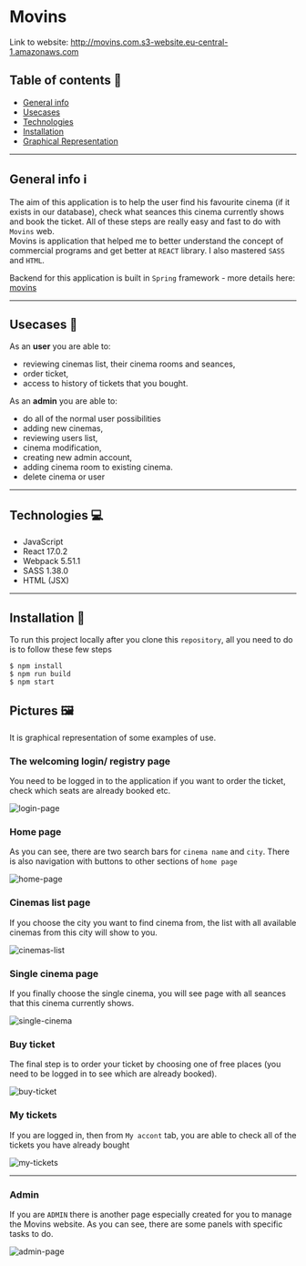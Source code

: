 # Movins

Link to website: http://movins.com.s3-website.eu-central-1.amazonaws.com

## Table of contents :notebook:
* [General info](#general-info-information_source)
* [Usecases](#usecases-briefcase)
* [Technologies](#technologies-computer)
* [Installation](#installation-hammer)
* [Graphical Representation](#pictures-framed_picture)
***

## General info :information_source:
The aim of this application is to help the user find his favourite cinema (if it exists in our database),
check what seances this cinema currently shows and book the ticket. All of these steps 
are really easy and fast to do with `Movins` web.  
Movins is application that helped me to better understand the concept of commercial programs and get better at `REACT` library.
I also mastered `SASS` and `HTML`.

Backend for this application is built in `Spring` framework - more details here: [movins](https://github.com/Jankaz2/movins/blob/master/README.md) 

***

## Usecases :briefcase:
As an **user** you are able to:
 - reviewing cinemas list, their cinema rooms and seances,
 - order ticket,
 - access to history of tickets that you bought.

As an **admin** you are able to:
 - do all of the normal user possibilities
 - adding new cinemas,
 - reviewing users list,
 - cinema modification,
 - creating new admin account,
 - adding cinema room to existing cinema.
 - delete cinema or user

***

## Technologies :computer:

- JavaScript
- React 17.0.2
- Webpack 5.51.1
- SASS 1.38.0
- HTML (JSX)

***

## Installation :hammer:
To run this project locally after you clone this `repository`, all you need to do is to follow these few steps
```angular2html
$ npm install
$ npm run build
$ npm start
```

## Pictures :framed_picture:

It is graphical representation of some examples of use.

### The welcoming login/ registry page
You need to be logged in to the application if you want to order the ticket,
check which seats are already booked etc.  

![login-page](images-readme/login-page.png)  

### Home page
As you can see, there are two search bars for `cinema name` and `city`.
There is also navigation with buttons to other sections of `home page`  

![home-page](images-readme/home-page.png)

### Cinemas list page
If you choose the city you want to find cinema from, the list with all available
cinemas from this city will show to you.  

![cinemas-list](images-readme/cinemas-list.png)

### Single cinema page

If you finally choose the single cinema, you will see page with all seances
that this cinema currently shows.  


![single-cinema](images-readme/single-cinema.png)

### Buy ticket

The final step is to order your ticket by choosing one of free places
(you need to be logged in to see which are already booked).  

![buy-ticket](images-readme/buy-ticket.png)

### My tickets

If you are logged in, then from `My accont` tab, you are able to check all of 
the tickets you have already bought

![my-tickets](images-readme/my-tickets.png)

***
### Admin
If you are `ADMIN` there is another page especially created for you to manage the Movins website.
As you can see, there are some panels with specific tasks to do.

![admin-page](images-readme/admin-page.png)
